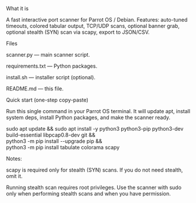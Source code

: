 What it is

A fast interactive port scanner for Parrot OS / Debian.
Features: auto-tuned timeouts, colored tabular output, TCP/UDP scans, optional banner grab, optional stealth (SYN) scan via scapy, export to JSON/CSV.

Files

scanner.py — main scanner script.

requirements.txt — Python packages.

install.sh — installer script (optional).

README.md — this file.

Quick start (one-step copy-paste)

Run this single command in your Parrot OS terminal. It will update apt, install system deps, install Python packages, and make the scanner ready.

sudo apt update && sudo apt install -y python3 python3-pip python3-dev build-essential libpcap0.8-dev git && \
python3 -m pip install --upgrade pip && \
python3 -m pip install tabulate colorama scapy


Notes:

scapy is required only for stealth (SYN) scans. If you do not need stealth, omit it.

Running stealth scan requires root privileges. Use the scanner with sudo only when performing stealth scans and when you have permission.
